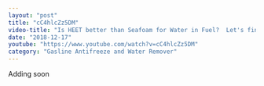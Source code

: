 ```yaml
---
layout: "post"
title: "cC4hlcZz5DM"
video-title: "Is HEET better than Seafoam for Water in Fuel?  Let's find out!"
date: "2018-12-17"
youtube: "https://www.youtube.com/watch?v=cC4hlcZz5DM"
category: "Gasline Antifreeze and Water Remover"
---
```

<div class="space-y-1"><p class="text-gray-400">Adding soon</p></div>